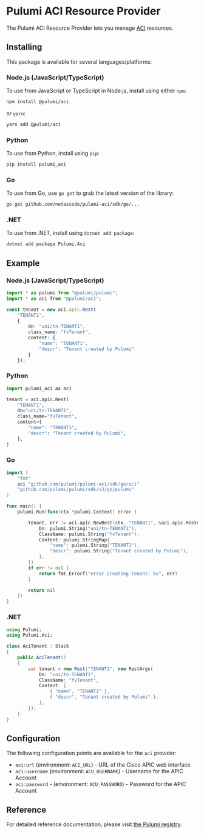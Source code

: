 # Pulumi ACI Resource Provider

The Pulumi ACI Resource Provider lets you manage [ACI](https://www.cisco.com/go/aci) resources.

## Installing

This package is available for several languages/platforms:

### Node.js (JavaScript/TypeScript)

To use from JavaScript or TypeScript in Node.js, install using either `npm`:

```bash
npm install @pulumi/aci
```

or `yarn`:

```bash
yarn add @pulumi/aci
```

### Python

To use from Python, install using `pip`:

```bash
pip install pulumi_aci
```

### Go

To use from Go, use `go get` to grab the latest version of the library:

```bash
go get github.com/netascode/pulumi-aci/sdk/go/...
```

### .NET

To use from .NET, install using `dotnet add package`:

```bash
dotnet add package Pulumi.Aci
```

## Example

### Node.js (JavaScript/TypeScript)

```typescript
import * as pulumi from "@pulumi/pulumi";
import * as aci from "@pulumi/aci";

const tenant = new aci.apic.Rest(
    "TENANT1",
    {
        dn: "uni/tn-TENANT1",
        class_name: "fvTenant",
        content: {
            "name": "TENANT1",
            "descr": "Tenant created by Pulumi"
        }
    });
```
 
### Python

```python
import pulumi_aci as aci

tenant = aci.apic.Rest(
    "TENANT1",
    dn="uni/tn-TENANT1",
    class_name="fvTenant",
    content={
        "name": "TENANT1",
        "descr": "Tenant created by Pulumi",
    },
)
```

### Go

```go
import (
	"fmt"
	aci "github.com/pulumi/pulumi-aci/sdk/go/aci"
	"github.com/pulumi/pulumi/sdk/v3/go/pulumi"
)

func main() {
	pulumi.Run(func(ctx *pulumi.Context) error {

		tenant, err := aci.apic.NewRest(ctx, "TENANT1", &aci.apic.RestArgs{
            Dn: pulumi.String("uni/tn-TENANT1"),
            ClassName: pulumi.String("fvTenant"),
            Content: pulumi.StringMap{
                "name": pulumi.String("TENANT1"),
                "descr": pulumi.String("Tenant created by Pulumi"),
            },
		})
		if err != nil {
			return fmt.Errorf("error creating tenant: %v", err)
		}

		return nil
	})
}
```

### .NET

```csharp
using Pulumi;
using Pulumi.Aci;

class AciTenant : Stack
{
    public AciTenant()
    {
        var tenant = new Rest("TENANT1", new RestArgs{
            Dn: "uni/tn-TENANT1",
            ClassName: "fvTenant",
            Content: {
                { "name", "TENANT1" },
                { "descr", "Tenant created by Pulumi" },
            },
        });
    }
}
```

## Configuration

The following configuration points are available for the `aci` provider:

- `aci:url` (environment: `ACI_URL`) - URL of the Cisco APIC web interface
- `aci:username` (environment: `ACU_USERNAME`) - Username for the APIC Account
- `aci:password` - (environment: `ACU_PASSWORD`) - Password for the APIC Account

## Reference

For detailed reference documentation, please visit [the Pulumi registry](https://www.pulumi.com/registry/packages/aci/api-docs/).